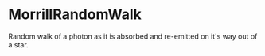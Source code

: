 # MorrillRandomWalk
Random walk of a photon as it is absorbed and re-emitted on it's way out of a star.
